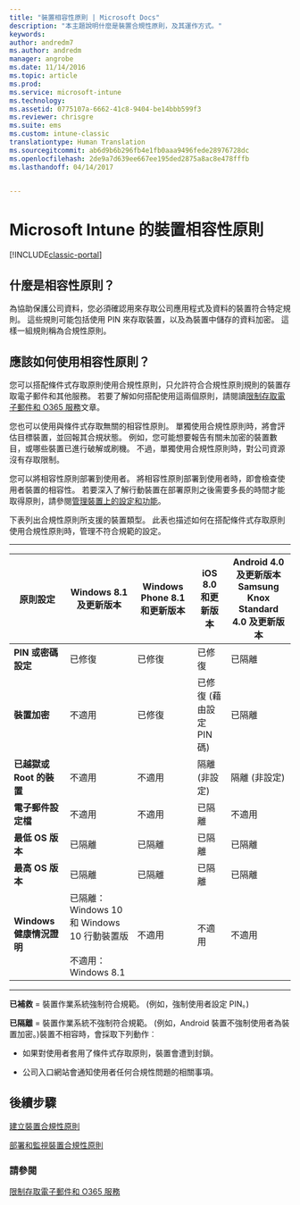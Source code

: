 ```yaml
---
title: "裝置相容性原則 | Microsoft Docs"
description: "本主題說明什麼是裝置合規性原則，及其運作方式。"
keywords: 
author: andredm7
ms.author: andredm
manager: angrobe
ms.date: 11/14/2016
ms.topic: article
ms.prod: 
ms.service: microsoft-intune
ms.technology: 
ms.assetid: 0775107a-6662-41c8-9404-be14bbb599f3
ms.reviewer: chrisgre
ms.suite: ems
ms.custom: intune-classic
translationtype: Human Translation
ms.sourcegitcommit: ab6d9b6b296fb4e1fb0aaa9496fede28976728dc
ms.openlocfilehash: 2de9a7d639ee667ee195ded2875a8ac8e478fffb
ms.lasthandoff: 04/14/2017


---
```


# <a name="device-compliance-policies-in-microsoft-intune"></a>Microsoft Intune 的裝置相容性原則

[!INCLUDE[classic-portal](../includes/classic-portal.md)]

## <a name="what-is-a-compliance-policy"></a>什麼是相容性原則？
為協助保護公司資料，您必須確認用來存取公司應用程式及資料的裝置符合特定規則。 這些規則可能包括使用 PIN 來存取裝置，以及為裝置中儲存的資料加密。 這樣一組規則稱為合規性原則。

## <a name="how-should-i-use-compliance-policies"></a>應該如何使用相容性原則？
您可以搭配條件式存取原則使用合規性原則，只允許符合合規性原則規則的裝置存取電子郵件和其他服務。 若要了解如何搭配使用這兩個原則，請閱讀[限制存取電子郵件和 O365 服務](restrict-access-to-email-and-o365-services-with-microsoft-intune.md)文章。

您也可以使用與條件式存取無關的相容性原則。 單獨使用合規性原則時，將會評估目標裝置，並回報其合規狀態。 例如，您可能想要報告有關未加密的裝置數目，或哪些裝置已進行破解或刷機。 不過，單獨使用合規性原則時，對公司資源沒有存取限制。

您可以將相容性原則部署到使用者。 將相容性原則部署到使用者時，即會檢查使用者裝置的相容性。
若要深入了解行動裝置在部署原則之後需要多長的時間才能取得原則，請參閱[管理裝置上的設定和功能](https://docs.microsoft.com/intune/deploy-use/manage-settings-and-features-on-your-devices-with-microsoft-intune-policies#frequently-asked-questions-about-intune-policies)。

下表列出合規性原則所支援的裝置類型。 此表也描述如何在搭配條件式存取原則使用合規性原則時，管理不符合規範的設定。

-----------------------------

|原則設定| Windows 8.1 及更新版本| Windows Phone 8.1 和更新版本| iOS 8.0 和更新版本|Android 4.0 及更新版本<br/>Samsung Knox Standard 4.0 及更新版本|
|-----|----|----|----|----|
|**PIN 或密碼設定** |已修復|已修復|已修復|已隔離|
|**裝置加密**|不適用|已修復|已修復 (藉由設定 PIN 碼)|已隔離|
|**已越獄或 Root 的裝置**|不適用|不適用|隔離 (非設定)|隔離 (非設定)|
|**電子郵件設定檔**|不適用|不適用|已隔離|不適用|
|**最低 OS 版本**|已隔離|已隔離|已隔離|已隔離|
|**最高 OS 版本**|已隔離|已隔離|已隔離|已隔離|
|**Windows 健康情況證明**|已隔離：Windows 10 和 Windows 10 行動裝置版<br /><br />不適用：Windows 8.1|不適用|不適用|不適用|

------------------------------

**已補救** = 裝置作業系統強制符合規範。 (例如，強制使用者設定 PIN。)

**已隔離** = 裝置作業系統不強制符合規範。 (例如，Android 裝置不強制使用者為裝置加密。)裝置不相容時，會採取下列動作︰

-   如果對使用者套用了條件式存取原則，裝置會遭到封鎖。

-   公司入口網站會通知使用者任何合規性問題的相關事項。

## <a name="next-steps"></a>後續步驟
[建立裝置合規性原則](create-a-device-compliance-policy-in-microsoft-intune.md)

[部署和監視裝置合規性原則](deploy-and-monitor-a-device-compliance-policy-in-microsoft-intune.md)

### <a name="see-also"></a>請參閱
[限制存取電子郵件和 O365 服務](restrict-access-to-email-and-o365-services-with-microsoft-intune.md)

